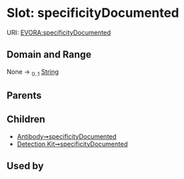 
# Slot: specificityDocumented



URI: [EVORA:specificityDocumented](https://evora-project.eu/specificityDocumented)


## Domain and Range

None &#8594;  <sub>0..1</sub> [String](types/String.md)

## Parents


## Children

 *  [Antibody➞specificityDocumented](Antibody_specificityDocumented.md)
 *  [Detection Kit➞specificityDocumented](Detection_Kit_specificityDocumented.md)

## Used by


